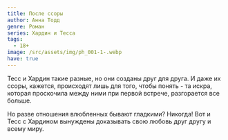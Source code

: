 ```yaml
---
title: После ссоры
author: Анна Тодд
genre: Роман
series: Хардин и Тесса
tags:
  - 18+
image: /src/assets/img/ph_001-1-.webp
have: true
---
```

Тесс и Хардин такие разные, но они созданы друг для друга. И даже их ссоры, кажется, происходят лишь для того, чтобы понять - та искра, которая проскочила между ними при первой встрече, разгорается все больше.

Но разве отношения влюбленных бывают гладкими? Никогда! Вот и Тесс с Хардином вынуждены доказывать свою любовь друг другу и всему миру.
